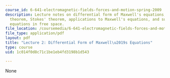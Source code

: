 ```yaml
---
course_id: 6-641-electromagnetic-fields-forces-and-motion-spring-2009
description: Lecture notes on differential form of Maxwell's equations, divergence
  theorem, Stokes' theorem, applications to Maxwell's equations, and summary of Maxwell's
  equations in free space.
file_location: /coursemedia/6-641-electromagnetic-fields-forces-and-motion-spring-2009/1c014f0d8c71c1be1eb4fd3198b1d543_MIT6_641s09_lec02.pdf
file_type: application/pdf
layout: pdf
title: "Lecture 2: Differential Form of Maxwell\u2019s Equations"
type: course
uid: 1c014f0d8c71c1be1eb4fd3198b1d543

---
```

None